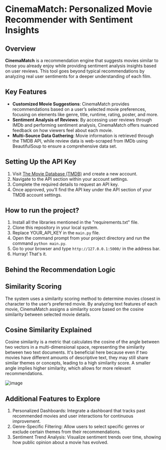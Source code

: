# CinemaMatch: Personalized Movie Recommender with Sentiment Insights



## Overview
**CinemaMatch** is a recommendation engine that suggests movies similar to those you already enjoy while providing sentiment analysis insights based on user reviews. This tool goes beyond typical recommendations by analyzing real user sentiments for a deeper understanding of each film.

## Key Features
- **Customized Movie Suggestions**: CinemaMatch provides recommendations based on a user’s selected movie preferences, focusing on elements like genre, title, runtime, rating, poster, and more.
- **Sentiment Analysis of Reviews**: By accessing user reviews through IMDb and performing sentiment analysis, CinemaMatch offers nuanced feedback on how viewers feel about each movie.
- **Multi-Source Data Gathering**: Movie information is retrieved through the TMDB API, while review data is web-scraped from IMDb using BeautifulSoup to ensure a comprehensive data set.

## Setting Up the API Key
1. Visit [The Movie Database (TMDB)](https://www.themoviedb.org/) and create a new account.
2. Navigate to the API section within your account settings.
3. Complete the required details to request an API key.
4. Once approved, you’ll find the API key under the API section of your TMDB account settings.

## How to run the project?

1. Install all the libraries mentioned in the "requirements.txt" file.
2. Clone this repository in your local system.
3. Replace YOUR_API_KEY in the `main.py` file.
4. Open the command prompt from your project directory and run the command `python main.py`.
5. Go to your browser and type `http://127.0.0.1:5000/` in the address bar.
6. Hurray! That's it.


## Behind the Recommendation Logic
## Similarity Scoring 
The system uses a similarity scoring method to determine movies closest in character to the user’s preferred movie. By analyzing text features of each movie, CinemaMatch assigns a similarity score based on the cosine similarity between selected movie details.

## Cosine Similarity Explained
Cosine similarity is a metric that calculates the cosine of the angle between two vectors in a multi-dimensional space, representing the similarity between two text documents. It's beneficial here because even if two movies have different amounts of descriptive text, they may still share similar themes or concepts, leading to a high similarity score. A smaller angle implies higher similarity, which allows for more relevant recommendations.

  ![image](https://user-images.githubusercontent.com/36665975/70401457-a7530680-1a55-11ea-9158-97d4e8515ca4.png)

  
## Additional Features to Explore
1. Personalized Dashboards: Integrate a dashboard that tracks past recommended movies and user interactions for continuous improvement.
2. Genre-Specific Filtering: Allow users to select specific genres or exclude certain themes from their recommendations.
3. Sentiment Trend Analysis: Visualize sentiment trends over time, showing how public opinion about a movie has evolved.

